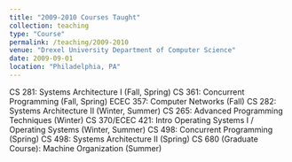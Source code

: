 ```yaml
---
title: "2009-2010 Courses Taught"
collection: teaching
type: "Course"
permalink: /teaching/2009-2010
venue: "Drexel University Department of Computer Science"
date: 2009-09-01
location: "Philadelphia, PA"
---
```


CS 281: Systems Architecture I (Fall, Spring)
CS 361: Concurrent Programming (Fall, Spring)
ECEC 357: Computer Networks (Fall)
CS 282: Systems Architecture II (Winter, Summer)
CS 265: Advanced Programming Techniques (Winter)
CS 370/ECEC 421: Intro Operating Systems I / Operating Systems (Winter, Summer)
CS 498: Concurrent Programming (Spring)
CS 498: Systems Architecture II (Spring)
CS 680 (Graduate Course): Machine Organization (Summer)